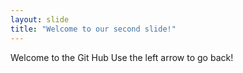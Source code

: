```yaml
---
layout: slide
title: "Welcome to our second slide!"
---
```

Welcome to the Git Hub
Use the left arrow to go back!
